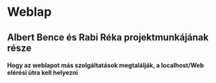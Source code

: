 # Weblap
## Albert Bence és  Rabi Réka projektmunkájának része

#### Hogy az weblapot más szolgáltatások megtalálják, a localhost/Web elérési útra kell helyezni
 
